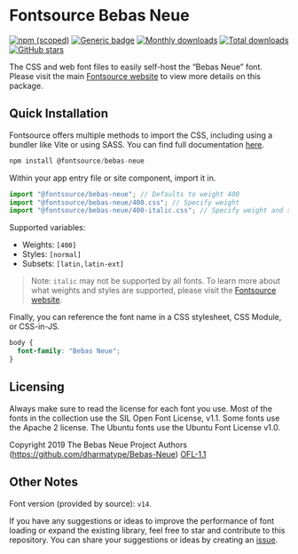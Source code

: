 # Fontsource Bebas Neue

[![npm (scoped)](https://img.shields.io/npm/v/@fontsource/bebas-neue?color=brightgreen)](https://www.npmjs.com/package/@fontsource/bebas-neue) [![Generic badge](https://img.shields.io/badge/fontsource-passing-brightgreen)](https://github.com/fontsource/fontsource) [![Monthly downloads](https://badgen.net/npm/dm/@fontsource/bebas-neue)](https://github.com/fontsource/fontsource) [![Total downloads](https://badgen.net/npm/dt/@fontsource/bebas-neue)](https://github.com/fontsource/fontsource) [![GitHub stars](https://img.shields.io/github/stars/fontsource/fontsource.svg?style=social&label=Star)](https://github.com/fontsource/fontsource/stargazers)

The CSS and web font files to easily self-host the “Bebas Neue” font. Please visit the main [Fontsource website](https://fontsource.org/fonts/bebas-neue) to view more details on this package.

## Quick Installation

Fontsource offers multiple methods to import the CSS, including using a bundler like Vite or using SASS. You can find full documentation [here](https://fontsource.org/docs/getting-started/introduction).

```javascript
npm install @fontsource/bebas-neue
```

Within your app entry file or site component, import it in.

```javascript
import "@fontsource/bebas-neue"; // Defaults to weight 400
import "@fontsource/bebas-neue/400.css"; // Specify weight
import "@fontsource/bebas-neue/400-italic.css"; // Specify weight and style
```

Supported variables:
- Weights: `[400]`
- Styles: `[normal]`
- Subsets: `[latin,latin-ext]`

> Note: `italic` may not be supported by all fonts. To learn more about what weights and styles are supported, please visit the [Fontsource website](https://fontsource.org/fonts/bebas-neue).

Finally, you can reference the font name in a CSS stylesheet, CSS Module, or CSS-in-JS.

```css
body {
  font-family: "Bebas Neue";
}
```

## Licensing
Always make sure to read the license for each font you use. Most of the fonts in the collection use the SIL Open Font License, v1.1. Some fonts use the Apache 2 license. The Ubuntu fonts use the Ubuntu Font License v1.0.

Copyright 2019 The Bebas Neue Project Authors (https://github.com/dharmatype/Bebas-Neue)
[OFL-1.1](http://scripts.sil.org/OFL)

## Other Notes
Font version (provided by source): `v14`.

If you have any suggestions or ideas to improve the performance of font loading or expand the existing library, feel free to star and contribute to this repository. You can share your suggestions or ideas by creating an [issue](https://github.com/fontsource/fontsource/issues).
